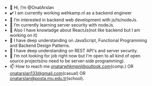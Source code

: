- 👋 Hi, I’m @OnatArslan
- ✔️ I am currently working wehkamp.nl as a backend engineer
- 👀 I’m interested in backend web development with js/ts/nodeJs.
- 🌱 I’m currently learning server security with nodeJs.
- 🌲 Also I have knowladge about ReactJs(not like backend but I am working on it)
- 🌲 I have deep understanding on JavaScript, Functional Programming and Backend Design Patterns.
- 🌲 I have deep understanding on REST API's and server security.
- 💞️ I’m not looking for job right now but I'm open to  all kind of open source projects(no need to be server-side programming).
- 📫 How to reach me onatarwhkmpnl@outlook.com(comp.) OR onatarslan133@gmail.com(casual) OR onatarslan@posta.mu.edu.tr(school).


<!---
OnatArslan/OnatArslan is a ✨ special ✨ repository because its `README.md` (this file) appears on your GitHub profile.
You can click the Preview link to take a look at your changes.
--->
